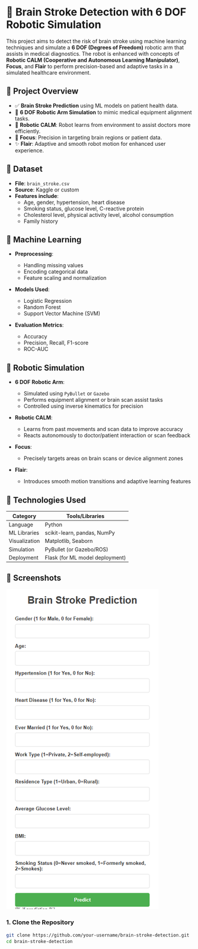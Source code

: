 # 🧠 Brain Stroke Detection with 6 DOF Robotic Simulation

This project aims to detect the risk of brain stroke using machine learning techniques and simulate a **6 DOF (Degrees of Freedom)** robotic arm that assists in medical diagnostics. The robot is enhanced with concepts of **Robotic CALM (Cooperative and Autonomous Learning Manipulator)**, **Focus**, and **Flair** to perform precision-based and adaptive tasks in a simulated healthcare environment.



## 🧪 Project Overview

- ✅ **Brain Stroke Prediction** using ML models on patient health data.
- 🤖 **6 DOF Robotic Arm Simulation** to mimic medical equipment alignment tasks.
- 🧠 **Robotic CALM**: Robot learns from environment to assist doctors more efficiently.
- 🎯 **Focus**: Precision in targeting brain regions or patient data.
- ✨ **Flair**: Adaptive and smooth robot motion for enhanced user experience.



## 🧬 Dataset

- **File**: `brain_stroke.csv`
- **Source**: Kaggle or custom
- **Features include**:
  - Age, gender, hypertension, heart disease
  - Smoking status, glucose level, C-reactive protein
  - Cholesterol level, physical activity level, alcohol consumption
  - Family history



## 🧠 Machine Learning

- **Preprocessing**:
  - Handling missing values
  - Encoding categorical data
  - Feature scaling and normalization

- **Models Used**:
  - Logistic Regression
  - Random Forest
  - Support Vector Machine (SVM)
  
- **Evaluation Metrics**:
  - Accuracy
  - Precision, Recall, F1-score
  - ROC-AUC



## 🤖 Robotic Simulation

- **6 DOF Robotic Arm**:
  - Simulated using `PyBullet` or `Gazebo`
  - Performs equipment alignment or brain scan assist tasks
  - Controlled using inverse kinematics for precision

- **Robotic CALM**:
  - Learns from past movements and scan data to improve accuracy
  - Reacts autonomously to doctor/patient interaction or scan feedback

- **Focus**:
  - Precisely targets areas on brain scans or device alignment zones

- **Flair**:
  - Introduces smooth motion transitions and adaptive learning features



## 🔧 Technologies Used

| Category         | Tools/Libraries                 |
|------------------|----------------------------------|
| Language         | Python                          |
| ML Libraries     | scikit-learn, pandas, NumPy      |
| Visualization    | Matplotlib, Seaborn              |
| Simulation       | PyBullet (or Gazebo/ROS)         |
| Deployment       | Flask (for ML model deployment)  |



## 🚀 Screenshots
![FrontEnd Page](dashboard.png)



### 1. Clone the Repository
```bash
git clone https://github.com/your-username/brain-stroke-detection.git
cd brain-stroke-detection
